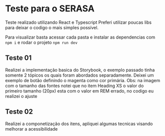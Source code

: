 # Teste para o SERASA
Teste realizado utilizando React e Typescript
Preferi utilizar poucas libs para deixar o codigo o mais simples possível.

Para visualizar basta acessar cada pasta e instalar as dependencias com `npm i` e rodar o projeto `npm run dev`

## Teste 01
Realizei a implementação basica do Storybook, o exemplo passado tinha somente 2 tópicos os quais foram abordados separadamente.
Deixei um exemplo de botão definindo o magenta como cor primária.
Obs: na imagem com o tamanho das fontes notei que no item Heading XS o valor do primeiro tamanho (20px) esta com o valor em REM errado, no codigo eu realizei o ajuste

## Teste 02
Realizei a componetização dos itens, apliquei algumas tecnicas visando melhorar a acessibilidade



